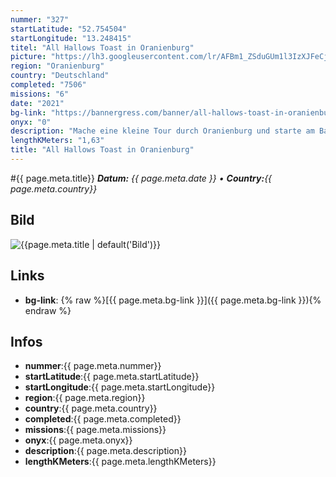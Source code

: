 ```yaml
---
nummer: "327"
startLatitude: "52.754504"
startLongitude: "13.248415"
titel: "All Hallows Toast in Oranienburg"
picture: "https://lh3.googleusercontent.com/lr/AFBm1_ZSduGUm1l3IzXJFeCjO6fKvIPrj7Dq5GnoJ607KCN0X2zWn27ojj1DS_WAHLFhBEltLllRkBRzT2JzJTGlYwnyewPBwPl386KoiAn0dDRLyTNm3oDJtrMIYWk0mt7_GBBI8Ts_V3b7ApX8s0U0WLxU2JDh3Ztn0SeWb3ilWDf8Nn1kqD2jQi2rTaREaZGd1-W1C7PFdkzsS17UcCAPi3ngumPLjr5dFLs3W3HZcQ1zj3FLwaokmO4q61LTB7NHEY7zfPlILZjT_slW9JASnpkZvFMsBfUogYI5Tcd1M5EOZcmZyJwCSZL-ORXjXhf6gnSwWRygC6v6i_E_OZSk-GPRdoRcQXWKmkPlyW0VcwYZ3pUT5uSDhRoLbs5Ortun5Vv8PB9mIKael_XCJJzt5o1xjd6h5s3OUKbljOLQcTyjg9A9ksC5r78aQVDh8YQRiThncLSxmUNu5mGYsGM1pnS1wneINDa_vz_hIcDqokFHB5cDg9r19AUq-m2AWWw6BEjLVx55_pbdlmwllkcZZ9uNMi48E0A-1E3JHArUNVauxlPmnrwu3VnNfIQAkS1RNyvsBDYCvlxjzZzJYgHVzcoAxmhkYMcjLsRjfOt_uoj132vzDUWr6-_AwEHuM5e4LlPNsjBC3oBH5EhwusTEs_TIkFvwHOxIa3Y_uLHBV2ziR2_b5subDHVXexjkvRMDdvjkCFJkqRk12xmfxHLdTUoqXu-xKYdw0Qz-BfZqWpSsKDBcGjcOFAK41nylOrzPLxXPSrP-cD01n3Z6Me70eCGjcbdgdVf8jCqUhU2o8TtE7wIcaUpc6Mhw53F2qoqHGBszu1weqM5xls2DKihAxPz_Rvnfle8D7UXe"
region: "Oranienburg"
country: "Deutschland"
completed: "7506"
missions: "6"
date: "2021"
bg-link: "https://bannergress.com/banner/all-hallows-toast-in-oranienburg-fb29"
onyx: "0"
description: "Mache eine kleine Tour durch Oranienburg und starte am Bahnhof"
lengthKMeters: "1,63"
title: "All Hallows Toast in Oranienburg"
---
```


#{{ page.meta.title}}
_**Datum:** {{ page.meta.date }} • **Country:**{{ page.meta.country}}_

## Bild
![{{page.meta.title | default('Bild')}}]({{page.meta.picture}})

## Links
- **bg-link**: {% raw %}[{{ page.meta.bg-link }}]({{ page.meta.bg-link }}){% endraw %}

## Infos
- **nummer**:{{ page.meta.nummer}}
- **startLatitude**:{{ page.meta.startLatitude}}
- **startLongitude**:{{ page.meta.startLongitude}}
- **region**:{{ page.meta.region}}
- **country**:{{ page.meta.country}}
- **completed**:{{ page.meta.completed}}
- **missions**:{{ page.meta.missions}}
- **onyx**:{{ page.meta.onyx}}
- **description**:{{ page.meta.description}}
- **lengthKMeters**:{{ page.meta.lengthKMeters}}

